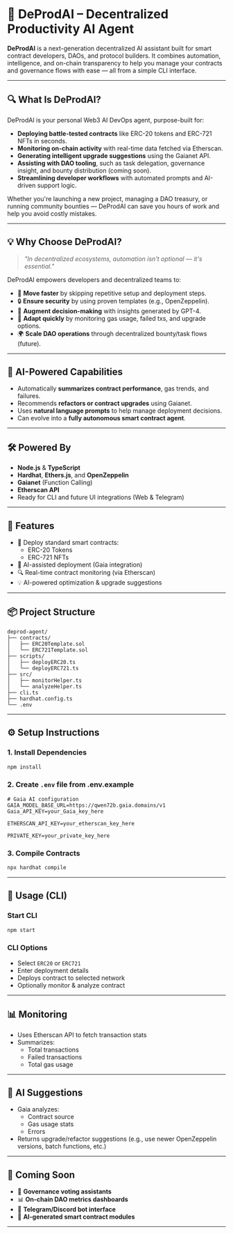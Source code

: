 # 🤖 DeProdAI – Decentralized Productivity AI Agent

**DeProdAI** is a next-generation decentralized AI assistant built for smart contract developers, DAOs, and protocol builders. It combines automation, intelligence, and on-chain transparency to help you manage your contracts and governance flows with ease — all from a simple CLI interface.

---

## 🔍 What Is DeProdAI?

DeProdAI is your personal Web3 AI DevOps agent, purpose-built for:

- **Deploying battle-tested contracts** like ERC-20 tokens and ERC-721 NFTs in seconds.
- **Monitoring on-chain activity** with real-time data fetched via Etherscan.
- **Generating intelligent upgrade suggestions** using the Gaianet API.
- **Assisting with DAO tooling**, such as task delegation, governance insight, and bounty distribution (coming soon).
- **Streamlining developer workflows** with automated prompts and AI-driven support logic.

Whether you're launching a new project, managing a DAO treasury, or running community bounties — DeProdAI can save you hours of work and help you avoid costly mistakes.

---

## 💡 Why Choose DeProdAI?

> _"In decentralized ecosystems, automation isn't optional — it's essential."_

DeProdAI empowers developers and decentralized teams to:

- 🚀 **Move faster** by skipping repetitive setup and deployment steps.
- 🔒 **Ensure security** by using proven templates (e.g., OpenZeppelin).
- 🧠 **Augment decision-making** with insights generated by GPT-4.
- 🔁 **Adapt quickly** by monitoring gas usage, failed txs, and upgrade options.
- 🌍 **Scale DAO operations** through decentralized bounty/task flows (future).

---

## 🧠 AI-Powered Capabilities

- Automatically **summarizes contract performance**, gas trends, and failures.
- Recommends **refactors or contract upgrades** using Gaianet.
- Uses **natural language prompts** to help manage deployment decisions.
- Can evolve into a **fully autonomous smart contract agent**.

---

## 🛠️ Powered By

- **Node.js** & **TypeScript**
- **Hardhat**, **Ethers.js**, and **OpenZeppelin**
- **Gaianet** (Function Calling)
- **Etherscan API**
- Ready for CLI and future UI integrations (Web & Telegram)

---

## 🚀 Features

- 📜 Deploy standard smart contracts:
  - ERC-20 Tokens
  - ERC-721 NFTs
- 🧠 AI-assisted deployment (Gaia integration)
- 🔍 Real-time contract monitoring (via Etherscan)
- 💡 AI-powered optimization & upgrade suggestions

---

## 📦 Project Structure

```
deprod-agent/
├── contracts/
│   ├── ERC20Template.sol
│   └── ERC721Template.sol
├── scripts/
│   ├── deployERC20.ts
│   └── deployERC721.ts
├── src/
│   ├── monitorHelper.ts
│   └── analyzeHelper.ts
├── cli.ts
├── hardhat.config.ts
└── .env
```

---

## ⚙️ Setup Instructions

### 1. Install Dependencies
```bash
npm install
```

### 2. Create `.env` file from .env.example
```env
# Gaia AI configuration
GAIA_MODEL_BASE_URL=https://qwen72b.gaia.domains/v1
Gaia_API_KEY=your_Gaia_key_here

ETHERSCAN_API_KEY=your_etherscan_key_here

PRIVATE_KEY=your_private_key_here
```

### 3. Compile Contracts
```bash
npx hardhat compile
```

---

## 🧪 Usage (CLI)

### Start CLI
```bash
npm start
```

### CLI Options
- Select `ERC20` or `ERC721`
- Enter deployment details
- Deploys contract to selected network
- Optionally monitor & analyze contract

---

## 📊 Monitoring

- Uses Etherscan API to fetch transaction stats
- Summarizes:
  - Total transactions
  - Failed transactions
  - Total gas usage

---

## 🧠 AI Suggestions

- Gaia analyzes:
  - Contract source
  - Gas usage stats
  - Errors
- Returns upgrade/refactor suggestions (e.g., use newer OpenZeppelin versions, batch functions, etc.)

---

## 🚧 Coming Soon

- 🧾 **Governance voting assistants**
- 📊 **On-chain DAO metrics dashboards**
- 💬 **Telegram/Discord bot interface**
- 🧩 **AI-generated smart contract modules**

---